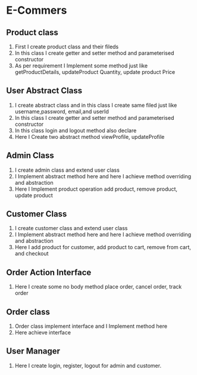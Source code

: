 # E-Commers
## Product class 
 1. First I create product class and their fileds 
 2. In this class I create getter and setter method and parameterised constructor
 3.  As per requirement I Implement some method just like getProductDetails, updateProduct Quantity, update product Price

## User Abstract Class
1. I create abstract class and in this class I create same filed just like username,password, email,and userId
2. In this class I create getter and setter method and parameterised constructor
3. In this class login and logout method also declare 
4. Here I Create two abstract method viewProfile, updateProfile

## Admin Class 
1. I create admin class and extend user class 
2. I Implement abstract method here and here I achieve method overriding  and abstraction
3. Here I Implement product operation add product, remove product, update product

## Customer Class
1. I create customer class and extend user class 
2. I Implement abstract method here and here I achieve method overriding  and abstraction
3. Here I add product for customer, add product to cart, remove from cart, and checkout 

## Order Action Interface
1. Here I create some no body method place order, cancel order, track order

## Order class 
1. Order class implement interface and I Implement method here 
2. Here achieve interface 

## User Manager
1. Here I create login, register, logout for admin and customer.

